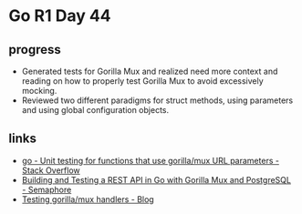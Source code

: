 # Go R1 Day 44


## progress

- Generated tests for Gorilla Mux and realized need more context and reading on how to properly test Gorilla Mux to avoid excessively mocking.
- Reviewed two different paradigms for struct methods, using parameters and using global configuration objects.

## links

- [go - Unit testing for functions that use gorilla/mux URL parameters - Stack Overflow](https://stackoverflow.com/questions/34435185/unit-testing-for-functions-that-use-gorilla-mux-url-parameters)
- [Building and Testing a REST API in Go with Gorilla Mux and PostgreSQL - Semaphore](https://semaphoreci.com/community/tutorials/building-and-testing-a-rest-api-in-go-with-gorilla-mux-and-postgresql)
- [Testing gorilla/mux handlers - Blog](https://polothy.github.io/post/2019-04-13-testing-gorrilla-mux-handlers/)


